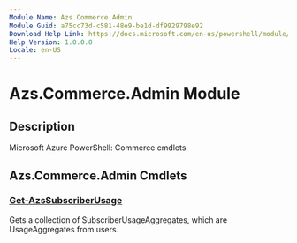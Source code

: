 ```yaml
---
Module Name: Azs.Commerce.Admin
Module Guid: a75cc73d-c581-48e9-be1d-df9929798e92
Download Help Link: https://docs.microsoft.com/en-us/powershell/module/azs.commerce.admin
Help Version: 1.0.0.0
Locale: en-US
---
```


# Azs.Commerce.Admin Module
## Description
Microsoft Azure PowerShell: Commerce cmdlets

## Azs.Commerce.Admin Cmdlets
### [Get-AzsSubscriberUsage](Get-AzsSubscriberUsage.md)
Gets a collection of SubscriberUsageAggregates, which are UsageAggregates from users.

